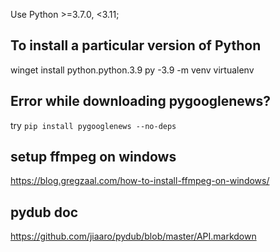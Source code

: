 
Use Python >=3.7.0, <3.11;

## To install a particular version of Python

winget install python.python.3.9
py -3.9 -m venv virtualenv

## Error while downloading pygooglenews? 

try `pip install pygooglenews --no-deps`

## setup ffmpeg on windows

https://blog.gregzaal.com/how-to-install-ffmpeg-on-windows/

## pydub doc

https://github.com/jiaaro/pydub/blob/master/API.markdown